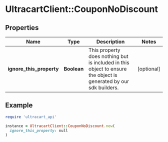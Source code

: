 # UltracartClient::CouponNoDiscount

## Properties

| Name | Type | Description | Notes |
| ---- | ---- | ----------- | ----- |
| **ignore_this_property** | **Boolean** | This property does nothing but is included in this object to ensure the object is generated by our sdk builders. | [optional] |

## Example

```ruby
require 'ultracart_api'

instance = UltracartClient::CouponNoDiscount.new(
  ignore_this_property: null
)
```

